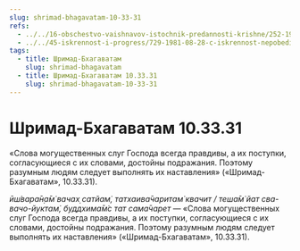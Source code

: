 ```yaml
---
slug: shrimad-bhagavatam-10-33-31
refs:
  - ../../16-obschestvo-vaishnavov-istochnik-predannosti-krishne/252-1982-02-23-v4-vapu-i-vani-postupki-i-nastavleniya-vajshnava.md
  - ../../45-iskrennost-i-progress/729-1981-08-28-c-iskrennost-nepobedima.md
tags:
  - title: Шримад-Бхагаватам
    slug: shrimad-bhagavatam
  - title: Шримад-Бхагаватам 10.33.31
    slug: shrimad-bhagavatam-10-33-31
---
```


# Шримад-Бхагаватам 10.33.31

«Слова могущественных слуг Господа всегда правдивы, а их поступки, согласующиеся с их словами, достойны подражания. Поэтому разумным людям следует выполнять их наставления» («Шримад-Бхагаватам», 10.33.31).


*ӣш́вара̄н̣а̄м̇ вачах̣ сатйам̇, татхаива̄чаритам̇ квачит / теша̄м̇ йат сва-вачо-йуктам̇, буддхима̄м̇с тат сама̄чарет* — «Слова могущественных слуг Господа всегда правдивы, а их поступки, согласующиеся с их словами, достойны подражания. Поэтому разумным людям следует выполнять их наставления» («Шримад-Бхагаватам», 10.33.31).

